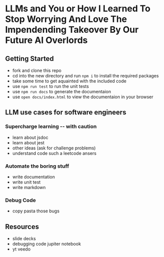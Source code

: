 # LLMs and You or How I Learned To Stop Worrying And Love The Impendending Takeover By Our Future AI Overlords

## Getting Started

* fork and clone this repo
* cd into the new directory and run `npm i` to install the required packages
* take some time to get aquainted with the included code
* use `npm run test` to run the unit tests
* use `npm run docs` to generate the documentaion
* use `open docs/index.html` to view the documentaion in your browser

## LLM use cases for software engineers

### Supercharge learning -- with caution

* learn about jsdoc
* learn about jest
* other ideas (ask for challenge problems)
* understand code such a leetcode ansers 

### Automate the boring stuff

* write documentation
* write unit test
* write markdown

### Debug Code

* copy pasta those bugs

## Resources

* slide decks
* debugging code jupiter notebook
* yt veedo